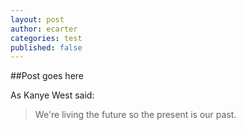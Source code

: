 ```yaml
---
layout: post
author: ecarter
categories: test
published: false
---
```


##Post goes here

As Kanye West said:

> We're living the future so
> the present is our past.
